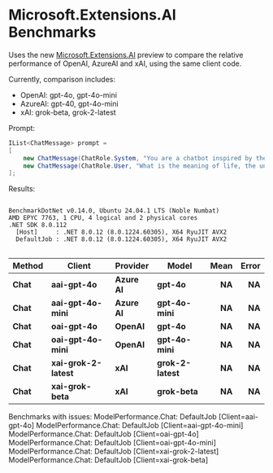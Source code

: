 # Microsoft.Extensions.AI Benchmarks

Uses the new [Microsoft.Extensions.AI](https://devblogs.microsoft.com/dotnet/introducing-microsoft-extensions-ai-preview/) preview 
to compare the relative performance of OpenAI, AzureAI and xAI, using the same client code.

Currently, comparison includes:

* OpenAI: gpt-4o, gpt-4o-mini
* AzureAI: gpt-40, gpt-4o-mini
* xAI: grok-beta, grok-2-latest

Prompt:

```csharp
IList<ChatMessage> prompt =
[
    new ChatMessage(ChatRole.System, "You are a chatbot inspired by the Hitchhiker's Guide to the Galaxy."),
    new ChatMessage(ChatRole.User, "What is the meaning of life, the universe, and everything?"),
];
```

Results:

<!-- include src/AI.Benchmarks/BenchmarkDotNet.Artifacts/results/AI.Benchmarks.ModelPerformance-report-github.md -->
```

BenchmarkDotNet v0.14.0, Ubuntu 24.04.1 LTS (Noble Numbat)
AMD EPYC 7763, 1 CPU, 4 logical and 2 physical cores
.NET SDK 8.0.112
  [Host]     : .NET 8.0.12 (8.0.1224.60305), X64 RyuJIT AVX2
  DefaultJob : .NET 8.0.12 (8.0.1224.60305), X64 RyuJIT AVX2


```
| Method | Client            | Provider | Model         | Mean | Error |
|------- |------------------ |--------- |-------------- |-----:|------:|
| **Chat**   | **aai-gpt-4o**        | **Azure AI** | **gpt-4o**        |   **NA** |    **NA** |
| **Chat**   | **aai-gpt-4o-mini**   | **Azure AI** | **gpt-4o-mini**   |   **NA** |    **NA** |
| **Chat**   | **oai-gpt-4o**        | **OpenAI**   | **gpt-4o**        |   **NA** |    **NA** |
| **Chat**   | **oai-gpt-4o-mini**   | **OpenAI**   | **gpt-4o-mini**   |   **NA** |    **NA** |
| **Chat**   | **xai-grok-2-latest** | **xAI**      | **grok-2-latest** |   **NA** |    **NA** |
| **Chat**   | **xai-grok-beta**     | **xAI**      | **grok-beta**     |   **NA** |    **NA** |

Benchmarks with issues:
  ModelPerformance.Chat: DefaultJob [Client=aai-gpt-4o]
  ModelPerformance.Chat: DefaultJob [Client=aai-gpt-4o-mini]
  ModelPerformance.Chat: DefaultJob [Client=oai-gpt-4o]
  ModelPerformance.Chat: DefaultJob [Client=oai-gpt-4o-mini]
  ModelPerformance.Chat: DefaultJob [Client=xai-grok-2-latest]
  ModelPerformance.Chat: DefaultJob [Client=xai-grok-beta]

<!-- src/AI.Benchmarks/BenchmarkDotNet.Artifacts/results/AI.Benchmarks.ModelPerformance-report-github.md -->
